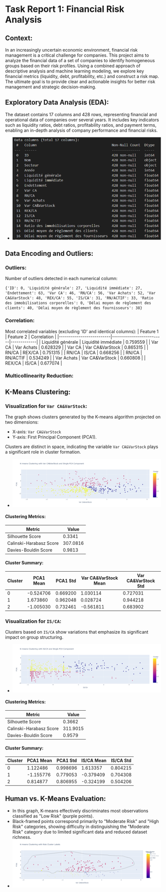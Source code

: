 # Task Report 1: Financial Risk Analysis

## Context:
In an increasingly uncertain economic environment, financial risk management is a critical challenge for companies. This project aims to analyze the financial data of a set of companies to identify homogeneous groups based on their risk profiles. Using a combined approach of descriptive analysis and machine learning modeling, we explore key financial metrics (liquidity, debt, profitability, etc.) and construct a risk map. The ultimate goal is to provide clear and actionable insights for better risk management and strategic decision-making.

## Exploratory Data Analysis (EDA):
The dataset contains 17 columns and 428 rows, representing financial and operational data of companies over several years. It includes key indicators such as liquidity ratios, debt ratios, profitability ratios, and payment terms, enabling an in-depth analysis of company performance and financial risks.
  - ![EDA plots](/imgs/1.png)


## Data Encoding and Outliers:

### Outliers:
Number of outliers detected in each numerical column:
```
{'ID': 0, 'Liquidité générale': 27, 'Liquidité immédiate': 27, 'Endettement': 63, 'Var CA': 46, 'RN/CA': 56, 'Var Achats': 52, 'Var CA&VarStock': 48, 'REX/CA': 55, 'IS/CA': 31, 'RN/ACTIF': 33, 'Ratio des immobilisations corporelles': 0, 'Délai moyen de règlement des clients': 40, 'Délai moyen de règlement des fournisseurs': 38}
```

### Correlation:
Most correlated variables (excluding 'ID' and identical columns):
| Feature 1                | Feature 2                | Correlation |
|--------------------------|--------------------------|-------------|
| Liquidité générale       | Liquidité immédiate       | 0.759559    |
| Var CA                  | Var Achats              | 0.628329    |
| Var CA                  | Var CA&VarStock         | 0.865315    |
| RN/CA                   | REX/CA                 | 0.751315    |
| RN/CA                   | IS/CA                  | 0.668256    |
| RN/CA                   | RN/ACTIF               | 0.534249    |
| Var Achats              | Var CA&VarStock        | 0.660808    |
| REX/CA                  | IS/CA                  | 0.677074    |

### Multicollinearity Reduction:

## K-Means Clustering:

### Visualization for `Var CA&VarStock`:
The graph shows clusters generated by the K-means algorithm projected on two dimensions:
- X-axis: `Var CA&VarStock`
- Y-axis: First Principal Component (PCA1).

Clusters are distinct in space, indicating the variable `Var CA&VarStock` plays a significant role in cluster formation.
- ![K-Means Clustering - Var CA&VarStock](/imgs/2.png)

#### Clustering Metrics:
| Metric                | Value     |
|-----------------------|-----------|
| Silhouette Score      | 0.3341    |
| Calinski-Harabasz Score | 307.0816 |
| Davies-Bouldin Score  | 0.9813    |

#### Cluster Summary:
| Cluster | PCA1 Mean | PCA1 Std | Var CA&VarStock Mean | Var CA&VarStock Std |
|---------|-----------|----------|----------------------|---------------------|
| 0       | -0.524706 | 0.669200 | 1.030114             | 0.727031            |
| 1       | 1.673860  | 0.962048 | 0.028724             | 0.944218            |
| 2       | -1.005030 | 0.732461 | -0.561811            | 0.683902            |

### Visualization for `IS/CA`:
Clusters based on `IS/CA` show variations that emphasize its significant impact on group structuring.
- ![K-Means Clustering - IS/CA](/imgs/3.png)

#### Clustering Metrics:
| Metric                | Value     |
|-----------------------|-----------|
| Silhouette Score      | 0.3662    |
| Calinski-Harabasz Score | 311.9015 |
| Davies-Bouldin Score  | 0.9579    |

#### Cluster Summary:
| Cluster | PCA1 Mean | PCA1 Std | IS/CA Mean | IS/CA Std |
|---------|-----------|----------|------------|-----------|
| 0       | 1.122486  | 0.998696 | 1.613357   | 0.804215  |
| 1       | -1.155776 | 0.779053 | -0.379409  | 0.704308  |
| 2       | 0.814877  | 0.806955 | -0.324199  | 0.504206  |

## Human vs. K-Means Evaluation:
- In this graph, K-means effectively discriminates most observations classified as "Low Risk" (purple points).
- Black-framed points correspond primarily to "Moderate Risk" and "High Risk" categories, showing difficulty in distinguishing the "Moderate Risk" category due to limited significant data and reduced dataset richness.
- ![Human vs. K-Means Evaluation](/imgs/4.png)


